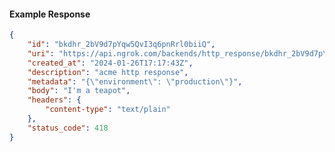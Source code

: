 <!-- Code generated for API Clients. DO NOT EDIT. -->

#### Example Response

```json
{
	"id": "bkdhr_2bV9d7pYqw5QvI3q6pnRrl0biiQ",
	"uri": "https://api.ngrok.com/backends/http_response/bkdhr_2bV9d7pYqw5QvI3q6pnRrl0biiQ",
	"created_at": "2024-01-26T17:17:43Z",
	"description": "acme http response",
	"metadata": "{\"environment\": \"production\"}",
	"body": "I'm a teapot",
	"headers": {
		"content-type": "text/plain"
	},
	"status_code": 418
}
```
